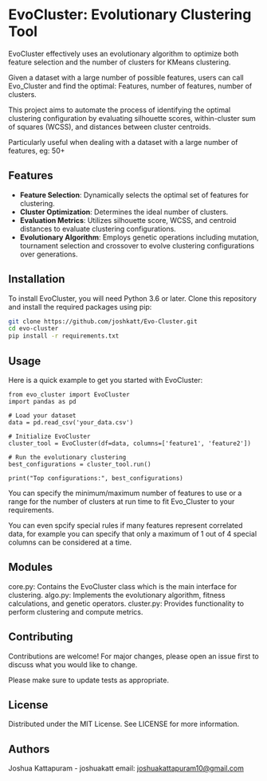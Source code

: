 # EvoCluster: Evolutionary Clustering Tool

EvoCluster effectively uses an evolutionary algorithm to optimize both feature selection and the number of clusters for KMeans clustering.

Given a dataset with a large number of possible features, users can call Evo_Cluster and find the optimal: Features, number of features, number of clusters.

This project aims to automate the process of identifying the optimal clustering configuration by evaluating silhouette scores, within-cluster sum of squares (WCSS), 
and distances between cluster centroids.

Particularly useful when dealing with a dataset with a large number of features, eg: 50+

## Features

- **Feature Selection**: Dynamically selects the optimal set of features for clustering.
- **Cluster Optimization**: Determines the ideal number of clusters.
- **Evaluation Metrics**: Utilizes silhouette score, WCSS, and centroid distances to evaluate clustering configurations.
- **Evolutionary Algorithm**: Employs genetic operations including mutation, tournament selection and crossover to evolve clustering configurations over generations.

## Installation

To install EvoCluster, you will need Python 3.6 or later. Clone this repository and install the required packages using pip:

```bash
git clone https://github.com/joshkatt/Evo-Cluster.git
cd evo-cluster
pip install -r requirements.txt
```
## Usage
Here is a quick example to get you started with EvoCluster:
```
from evo_cluster import EvoCluster
import pandas as pd

# Load your dataset
data = pd.read_csv('your_data.csv')

# Initialize EvoCluster
cluster_tool = EvoCluster(df=data, columns=['feature1', 'feature2'])

# Run the evolutionary clustering
best_configurations = cluster_tool.run()

print("Top configurations:", best_configurations)

```

You can specify the minimum/maximum number of features to use or a range for the number of clusters at run time to fit Evo_Cluster to your requirements.

You can even spcify special rules if many features represent correlated data, for example you can specify that only a maximum of 1 out of 4 special columns can be considered at a time.

## Modules
core.py: Contains the EvoCluster class which is the main interface for clustering.
algo.py: Implements the evolutionary algorithm, fitness calculations, and genetic operators.
cluster.py: Provides functionality to perform clustering and compute metrics.

## Contributing
Contributions are welcome! For major changes, please open an issue first to discuss what you would like to change.

Please make sure to update tests as appropriate.

## License
Distributed under the MIT License. See LICENSE for more information.

## Authors
Joshua Kattapuram - joshuakatt
email: joshuakattapuram10@gmail.com
